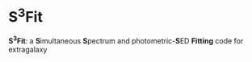 # S<sup>3</sup>Fit
**S<sup>3</sup>Fit**: a **S**imultaneous **S**pectrum and photometric-**S**ED **Fitting** code for extragalaxy

